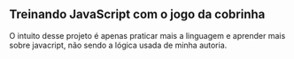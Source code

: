 <h2>Treinando JavaScript com o jogo da cobrinha</h2>
<p>O intuito desse projeto é apenas praticar mais a linguagem e aprender mais sobre javacript, não sendo a lógica usada de minha autoria.</p>
